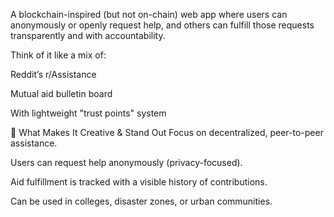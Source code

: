 A blockchain-inspired (but not on-chain) web app where users can anonymously or openly request help, and others can fulfill those requests transparently and with accountability.

Think of it like a mix of:

Reddit’s r/Assistance

Mutual aid bulletin board

With lightweight "trust points" system

🧠 What Makes It Creative & Stand Out
Focus on decentralized, peer-to-peer assistance.

Users can request help anonymously (privacy-focused).

Aid fulfillment is tracked with a visible history of contributions.

Can be used in colleges, disaster zones, or urban communities.

